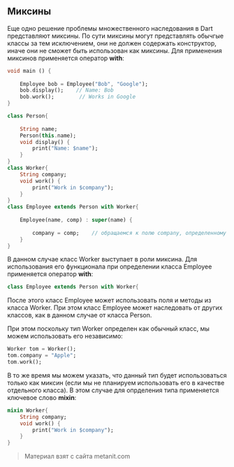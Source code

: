 ## Миксины

Еще одно решение проблемы множественного наследования в Dart представляют миксины. По сути миксины могут представлять обычгые классы за тем исключением, они не должен содержать конструктор, иначе они не сможет быть использован как миксины. Для применения миксинов применяется оператор **with**:

```dart
void main () {
    
    Employee bob = Employee("Bob", "Google");
    bob.display();    // Name: Bob
    bob.work();        // Works in Google
} 

class Person{
 
    String name;
    Person(this.name);
    void display() {
        print("Name: $name");
    }
}
class Worker{
    String company;
    void work() {
        print("Work in $company");
    }
}
class Employee extends Person with Worker{
    
    Employee(name, comp) : super(name) {
    
        company = comp;    // обращаемся к полю company, определенному в миксине Worker
    }
}
```

В данном случае класс Worker выступает в роли миксина. Для использования его функционала при определении класса Employee применяется оператор **with**:

```dart
class Employee extends Person with Worker{
```

После этого класс Employee может использовать поля и методы из класса Worker. При этом класс Employee может наследовать от других классов, как в данном случае от класса Person.

При этом поскольку тип Worker определен как обычный класс, мы можем использовать его независимо:

```dart
Worker tom = Worker();
tom.company = "Apple";
tom.work();
```

В то же время мы можем указать, что данный тип будет использоваться только как миксин (если мы не планируем использовать его в качестве отдельного класса). В этом случае для опрделения типа применяется ключевое слово **mixin**:

```dart
mixin Worker{
    String company;
    void work() {
        print("Work in $company");
    }
}
```


> Материал взят с сайта metanit.com